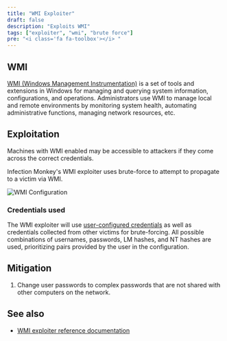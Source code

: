 ```yaml
---
title: "WMI Exploiter"
draft: false
description: "Exploits WMI"
tags: ["exploiter", "wmi", "brute force"]
pre: "<i class='fa fa-toolbox'></i> "
---
```


## WMI

[WMI (Windows Management Instrumentation)](
https://learn.microsoft.com/en-us/windows/win32/wmisdk/wmi-start-page) is a set
of tools and extensions in Windows for managing and querying system information,
configurations, and operations. Administrators use WMI to manage local and
remote environments by monitoring system health, automating administrative
functions, managing network resources, etc.

## Exploitation

Machines with WMI enabled may be accessible to attackers if
they come across the correct credentials.

Infection Monkey's WMI exploiter uses brute-force to attempt to
propagate to a victim via WMI.

![WMI Configuration](
/images/island/configuration-page/wmi-exploiter-configuration.png
"WMI Configuration")

### Credentials used

The WMI exploiter will use [user-configured credentials](
/usage/configuration/credentials) as well as credentials collected from other
victims for brute-forcing. All possible combinations of usernames, passwords,
LM hashes, and NT hashes are used, prioritizing pairs provided by the user in
the configuration.

## Mitigation

1. Change user passwords to complex passwords that are not shared with other
computers on the network.

## See also
- [WMI exploiter reference documentation](/reference/exploiters/wmi)
